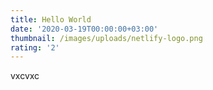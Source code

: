 ```yaml
---
title: Hello World
date: '2020-03-19T00:00:00+03:00'
thumbnail: /images/uploads/netlify-logo.png
rating: '2'
---
```

vxcvxc
